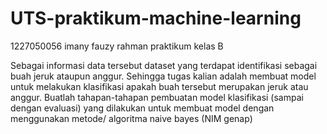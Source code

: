 # UTS-praktikum-machine-learning
1227050056
imany fauzy rahman
praktikum kelas B

Sebagai informasi data tersebut dataset yang terdapat identifikasi sebagai buah jeruk ataupun anggur. Sehingga tugas kalian adalah membuat model untuk melakukan klasifikasi apakah buah tersebut merupakan jeruk atau anggur.
Buatlah tahapan-tahapan pembuatan model klasifikasi (sampai dengan evaluasi) yang dilakukan untuk membuat model dengan menggunakan metode/ algoritma naive bayes (NIM genap)
